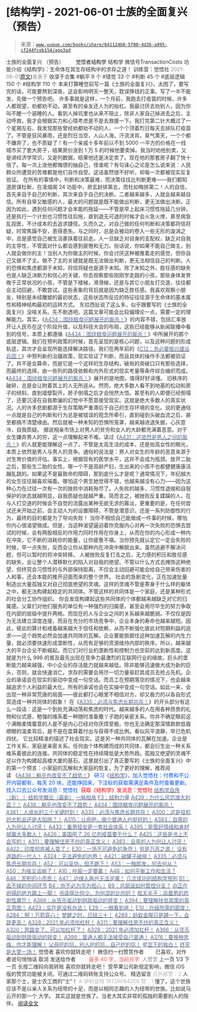 # [结构学] - 2021-06-01 士族的全面复兴 （预告）

> 来源：[`www.yuque.com/books/share/641124b8-5f80-4d26-a995-cf244fceb154/ago3ad`](https://www.yuque.com/books/share/641124b8-5f80-4d26-a995-cf244fceb154/ago3ad)

<ne-p id="520f42f3293818f927861ebbd5b15da4_p_0" data-lake-id="520f42f3293818f927861ebbd5b15da4_p_0"><ne-text id="u77672f2e" style="color: rgb(51, 51, 51);">士族的全面复兴 （预告）</ne-text></ne-p> <ne-p id="a06d8b30a796ed7936afd91e0846bd97" data-lake-id="a06d8b30a796ed7936afd91e0846bd97"><ne-text id="u7d6f32e0" ne-fontsize="12" style="color: rgb(255, 255, 255);">原创</ne-text><ne-text id="u3ef37ce0" ne-fontsize="14">觉悟者</ne-text><ne-text id="u4ce8fcfd" ne-fontsize="14">结构学</ne-text></ne-p> <ne-p id="fa137b4ee2e6cf2265da3f8f7e004a7b" data-lake-id="fa137b4ee2e6cf2265da3f8f7e004a7b"><ne-text id="udfe19529" ne-fontsize="14" ne-bold="true" style="color: rgb(51, 51, 51);">结构学</ne-text></ne-p> <ne-p id="1d609eaa25b3585cb6822b0bb2cad280" data-lake-id="1d609eaa25b3585cb6822b0bb2cad280"><ne-text id="ubaa509cd" ne-fontsize="14" style="color: rgb(51, 51, 51);">微信号</ne-text><ne-text id="ub655ddb7" ne-fontsize="14" style="color: rgb(51, 51, 51);">TransactionCosts</ne-text></ne-p> <ne-p id="5289123ae4720be112406cf9bf973433" data-lake-id="5289123ae4720be112406cf9bf973433"><ne-text id="u8e8ad120" ne-fontsize="14" style="color: rgb(51, 51, 51);">功能介绍</ne-text><ne-text id="ud0bbf762" ne-fontsize="14" style="color: rgb(51, 51, 51);">《结构学》：生命体在其生存结构中的求存之道！ 训练营：觉悟社</ne-text></ne-p> <ne-p id="f7d7e35fef3a10ff5c18efaf6c8636ef" data-lake-id="f7d7e35fef3a10ff5c18efaf6c8636ef"><ne-text id="u8dd953ac" style="color: rgb(140, 140, 140);">2021-06-01</ne-text>[<ne-text id="u3f84d8b7" ne-fontsize="14">原文</ne-text>](https://mp.weixin.qq.com/s?__biz=MzIzMDYwOTM0Mg==&mid=2247485753&idx=1&sn=045948da4db434e25eacdf6c684ffd39&chksm=e8b191e8dfc618fe1330b5cc58cf914d39d5ac90b4987ce02435dd1e07fc9d18935fd7e187d8#rd))<ne-text id="ufe0c3389" ne-fontsize="14" style="color: rgb(140, 140, 140);">发表于</ne-text></ne-p> <ne-p id="c4aa226dbf8376d1474aadac71454c22" data-lake-id="c4aa226dbf8376d1474aadac71454c22"><ne-text id="ub1664175" style="color: rgb(51, 51, 51);">收录于合集</ne-text></ne-p> <ne-p id="d416308dc4c26b7be41ffe51bd879dfa" data-lake-id="d416308dc4c26b7be41ffe51bd879dfa"><ne-text id="u7cbe3058" style="color: rgb(51, 51, 51);">#躺平 9 个</ne-text></ne-p> <ne-p id="d15f8dda933c47405105655675d0e190" data-lake-id="d15f8dda933c47405105655675d0e190"><ne-text id="u131ba9b2" style="color: rgb(51, 51, 51);">#错觉 33 个</ne-text></ne-p> <ne-p id="2ca5b7d73a67e717978de011d3b613cc" data-lake-id="2ca5b7d73a67e717978de011d3b613cc"><ne-text id="u5f36d7fa" style="color: rgb(51, 51, 51);">#判断 45 个</ne-text></ne-p> <ne-p id="56e898e88a4d541c30d6f1cf6e333cb1" data-lake-id="56e898e88a4d541c30d6f1cf6e333cb1"><ne-text id="uca98938a" style="color: rgb(51, 51, 51);">#底层逻辑 150 个</ne-text></ne-p> <ne-p id="99223d23af1172faba8003afcb839b2b" data-lake-id="99223d23af1172faba8003afcb839b2b"><ne-text id="u4abbca01" style="color: rgb(51, 51, 51);">#结构学 110 个</ne-text></ne-p> <ne-p id="2cb00c01632ca405c71236ba5f400b09" data-lake-id="2cb00c01632ca405c71236ba5f400b09"><ne-text id="u0815f258" style="color: rgb(51, 51, 51);">本来打算睡觉前写一篇《士族的全面复兴》，太困了，要写完的话，可能要熬到深夜，这会影响明天一整天，耽误挣钱的正事。写了一半不能发，先做一个预告吧。</ne-text></ne-p> <ne-p id="1df00de849004c4d0282198bd11d7636" data-lake-id="1df00de849004c4d0282198bd11d7636"><ne-text id="u382ed281" style="color: rgb(51, 51, 51);">许多事就是这样，一个月前，我跑去打疫苗的时候，许多人都观望，劝都劝不动，甚至有的亲友还人为的抬杠。我最讨厌去劝别人，因为你叫不醒一个装睡的人。看到人掉坑里也从来不阻止，除非人家自己掉进去之后，主动呼救，我才会根据实力和心情考虑是不是去救援一下。我打完第二针大概过了一个星期左右，我发现那些曾经劝都劝不动的人，一个个顶着烈日每天去排队打疫苗了。不管是狂风暴雨，还是烈日当空，人山人海，汗流浃背，臭气熏天，一个个都不嫌弃了，也不质疑了！有一个亲戚十多年前以不到 5000 一平方的价格在一线城市买了套大房子，结果房价涨到 1 万 5 的时候他要卖掉。我当时劝他别卖，又是讲经济学常识，又是列数据，结果他还是决定卖了。现在他的那套房子翻了快十倍了。每一次上涨他都悔恨的抽自己，怪谁呢？有句诛心之论是怎么说来说：人民群众所遭受的苦难都是他们自作自受。这话虽然很不好听，却每一次都被现实反复验证。</ne-text></ne-p> <ne-p id="015e9910ee0f36e85f12cf2f9127a64a" data-lake-id="015e9910ee0f36e85f12cf2f9127a64a"><ne-text id="u8dfaa853" style="color: rgb(51, 51, 51);">在所有的事情中，判断和决策最难，而决策往往比判断更难——我们都知道房谋杜断，在凌烟阁 24 功臣中，房玄龄排第五，而杜如晦排第二！人的自信，首先来自于自己的判断，其次来自于自己的决断。二者越来越多，人就会越来越自信。所有自卑又敏感的人，最大的问题就是既不能做出判断，更无法做出决断。正因为如此，遇到任何问题才会本能的拖延——不管是早上起床习惯性拖延几分钟，还是执行一个计划也习惯性往后拖，直到退无可退的时候才会火急火燎，甚至病急乱投医，不计成本的去追求捷径。久而久之，对自己做的任何判断和决策都将信将疑，时常焦躁不安，患得患失。与之同时，总是会被动的卷入一些无形的漩涡之中，总是感觉自己被生活裹挟着往前走。人一旦缺乏对自身的支配权，缺乏对自我的主导性，不管面对什么都会感到疲倦和无力。俗话说，你如果不能自己做主，别人就会做你的主！当别人为你做主的时候，你会讨厌这种被推着走的感觉，但你自己又做不了主。做不了主的关键就是既无法做出判断，更无法相信自己的判断。人的恐惧和焦虑都源于未知，将信将疑也是源于未知。除了未知之外，胜任感的缺失也是人缺乏决断力和信心的关键。你去观察那些刚刚学走路的小孩，那些身体发育晚于正常状况的小孩，不管是下楼梯，滑滑梯，还是与其它小朋友打交道，往往都会主动回避，不敢尝试。这些表象的背后就是因为缺乏胜任感。我喜欢观察小朋友，特别是未经雕塑的最初状态，这些状态所反应的特征往往源于生命体的基本属性和精神结构最初的运转方式。</ne-text></ne-p> <ne-p id="37c135c69c495a4051773e6549a16ac5" data-lake-id="37c135c69c495a4051773e6549a16ac5"><ne-text id="u4d5669b3" style="color: rgb(51, 51, 51);">东拉西扯说了这么多，似乎跟要写的《士族的全面复兴》没啥关系。先不剧透吧。这篇文章可能会比较偏理论一点，需要一定的理解能力。其实，《</ne-text>[<ne-text id="u7ac326ab" style="color: rgb(87, 107, 149);">A434：围绕粮食问题展开的厮杀！</ne-text>](http://mp.weixin.qq.com/s?__biz=MzIzMDYwOTM0Mg==&mid=2247485712&idx=1&sn=06a8ac8fb67aa21cfb543ef6eb52ceea&chksm=e8b191c1dfc618d70af6844f0bcf0210320f54551a2b7610312f0923c87276b246b6bde65be3&scene=21#wechat_redirect)<ne-text id="uc1768d06" style="color: rgb(51, 51, 51);">》的内容不错，包括汇率放开让人民币在这个阶段升值，以及科技大会的布局，这些已经能够从新闻联播中看到的信号，本质上都遵循《</ne-text>[<ne-text id="uaa1a7f38" style="color: rgb(87, 107, 149);">A434：围绕粮食问题展开的厮杀！</ne-text>](http://mp.weixin.qq.com/s?__biz=MzIzMDYwOTM0Mg==&mid=2247485712&idx=1&sn=06a8ac8fb67aa21cfb543ef6eb52ceea&chksm=e8b191c1dfc618d70af6844f0bcf0210320f54551a2b7610312f0923c87276b246b6bde65be3&scene=21#wechat_redirect)<ne-text id="u0833366f" style="color: rgb(51, 51, 51);">》中所展开的那个底层逻辑。我们在预判政策的时候，首先呈现的是核心问题，以及这种问题的形成轨迹，其次才会呈现所能选择解决路径。我们在两年前的《</ne-text>[<ne-text id="u08f51f65" style="color: rgb(87, 107, 149);">C12：务必要振兴建设兵团！</ne-text>](http://mp.weixin.qq.com/s?__biz=MzAxNDk1NjI2Mw==&mid=2247484193&idx=1&sn=88c86597191d0c97a411f9ea6f7b7c5d&chksm=9b8a20a9acfda9bfae819e8e42531fe6d523dd244ef0fc0c0787ab812540108c181f7ec2ffa9&scene=21#wechat_redirect)<ne-text id="ufe64124c" style="color: rgb(51, 51, 51);">》中预判新的治疆政策，现实验证了判断，而且具体的操作手法都被验证了。并不是会算命，而是它是一个这样的生存结构，破局的突破口只有那些选择，而最终的选择，由一些列的路径依赖和内外形式的现实考量等条件综合编织而成。《</ne-text>[<ne-text id="ube227b47" style="color: rgb(87, 107, 149);">A434：围绕粮食问题展开的厮杀！</ne-text>](http://mp.weixin.qq.com/s?__biz=MzIzMDYwOTM0Mg==&mid=2247485712&idx=1&sn=06a8ac8fb67aa21cfb543ef6eb52ceea&chksm=e8b191c1dfc618d70af6844f0bcf0210320f54551a2b7610312f0923c87276b246b6bde65be3&scene=21#wechat_redirect)<ne-text id="uae9edccb" style="color: rgb(51, 51, 51);">》展开的是地图，值得好好读懂。</ne-text></ne-p> <ne-p id="2aa5b9758c6fa86ff1334ba5ac74b362" data-lake-id="2aa5b9758c6fa86ff1334ba5ac74b362"><ne-text id="u3a4d15c2" style="color: rgb(51, 51, 51);">旧秩序的破碎，总是会让附着其上的人无所适从。然而，绝大多数人看不到地基的松动和房子的倾斜，直到墙壁裂开，房子倒塌之后才会恍然大悟。甚至有的人即便已经倒塌了，还要沉浸在自我欺骗的幻觉中不愿意接受现实。这就是绝大多数人的真实状况。人的许多悲剧都源于生存策略严重滞后于自己的生存环境的变化。说的更通俗一点就是自己的判断和行为总是被错误的观念所牵引，直到碰到头破血流之后，甚至都搞不清楚缘由。然后就被一种未知的恐惧所笼罩，越来越进退失据，心灰意冷，自我质疑。</ne-text></ne-p> <ne-p id="1be1e32a5f79191afba7668d4156860e" data-lake-id="1be1e32a5f79191afba7668d4156860e"><ne-text id="uf7bf2036" style="color: rgb(51, 51, 51);">据说相亲市场上对男人的贫穷和女人的大龄都充满着恶意。对于女生嫌弃男人的穷，这一点理解起来不难。读过《</ne-text>[<ne-text id="ub4afb559" style="color: rgb(87, 107, 149);">A431：这依然是男人之间的厮杀！</ne-text>](http://mp.weixin.qq.com/s?__biz=MzIzMDYwOTM0Mg==&mid=2247485701&idx=1&sn=571c99a3870dffc7743e8eef31f21412&chksm=e8b191d4dfc618c29429d8a6ed6d0b9e7a8f0b9224aa332f9c996f4869c95ef44aabf3896670&scene=21#wechat_redirect)<ne-text id="ub7c59d21" style="color: rgb(51, 51, 51);">》的人就更能理解这一点了。不管是太高生活的成本，还是抬高女性的眼光，本质上依然是男人与男人的竞争。通俗的说法是：男人对女生的年龄的恶意来源于对生育价值的评估。事实上，根据现有的医学水平，这并不会成为瓶颈。放开二胎之后，那些生二胎的女性，哪一个不是高龄产妇，生出来的小孩不也都健健康康活蹦乱跳的。如果这不是最致命的障碍，那到底什么才是呢？通常情况下，年纪越大的女生往往越喜欢端着。哪怕这个男生她觉得不错，也越来越没有心力——因为这种心力在过往一次有一次的挫败中消耗殆尽了。人失败的越多，习惯性退缩和自我保护的状态就越明显，自我质疑也就越严重。简而言之，被挫败反复蹂躏的人，在与人打交道的时候会不自觉的流露出某种无欲无求的寡淡，更重要的是，在任何尝试还未开始之前，会主动人为的设置障碍，不管是潜意识，还是一系列防御性的行为，最终的目的都是为了导向失败！</ne-text></ne-p> <ne-p id="d749911d250672cf0f73b3873335da19" data-lake-id="d749911d250672cf0f73b3873335da19"><ne-text id="u22e0c6d4" style="color: rgb(51, 51, 51);">当你不相信自己能做成一件事的时候，哪怕你内心很渴望做成。但是，当这种渴望逼迫着你克服内心对再一次失败的恐惧去尝试的时候，会有两股相反的作用力同时作用在你身上，从而在你的内心形成一种内在冲突，它不断的消耗你的能量，让你疲惫不堪。当你预先就认定它一定会失败的时候，早一点失败，反而会让你从那种内在冲突中解脱出来。虽然逃避不解决问题，但可以暂时的将冲突转移。</ne-text></ne-p> <ne-p id="316629ee90bbe06c188806af66941595" data-lake-id="316629ee90bbe06c188806af66941595"><ne-text id="u3660ecda" style="color: rgb(51, 51, 51);">人被挫败反复打击之后，无力感的积压和胜任感的缺失，会让整个人潜移默化的陷入对自我的绝望。不管以什么方式去掩饰这种绝望，但终究会习惯性的与外部保持距离，不仅会主动回避可能会给自己带来伤害的人和事，还会本能的推开迎面而来的整个世界。</ne-text></ne-p> <ne-p id="a3f6dfbe13817ab415d49105d49ca99f" data-lake-id="a3f6dfbe13817ab415d49105d49ca99f"><ne-text id="uc1e3a719" style="color: rgb(51, 51, 51);">社会的急剧变化，正在加速批量制造出大量孤独又对自己彻底绝望的灵魂。这样的灵魂不管是寄身于什么样的躯体之中，都无法构建起稳定的共同体。不管这样的共同体是一个家庭，还是某种形式的社会分工协作组织。</ne-text></ne-p> <ne-p id="7e7da3bb81aada316d80e57214435db5" data-lake-id="7e7da3bb81aada316d80e57214435db5"><ne-text id="u91327000" style="color: rgb(51, 51, 51);">你会发现构建起这些共同体的个体都越来越缺乏对它的归属感。父辈们对他们服务的单位有一种强烈的归属感，甚至会用尽毕生的努力争取在内部的层级中提升两格。而现在的人与企业之间的关系越来越脆弱。不仅仅是因为无法建立深度连接，而且在充分的市场竞争中，企业本身的寿命也越来越短。因此，彼此的算计和戒备越来越大于信任和依赖，从而不断强化彼此对短期利益的追求——这个趋势必然会加速共同体的瓦解。企业要能抵御住这种加速瓦解的内生力量，就必须要快速形成垄断性，从而有足够的资源维持内部的秩序。所以，越来越大的平台企业不断崛起。而它们对行业的垄断性和控制力也空前的达到新高度。这就是为什么 996 的普及最先出现在竞争力最激烈的互联网行业的缘故。巨头的垄断能力越来越强，中小企业的存活能力就越来越低。除非能够迅速做大成为新的巨头，否则，就会快速消亡。求存的需要会用尽一切力量驱赶其成员去抢占先机。企业的承诺会在现实的驱动中变成一句空话。而员工在预期落空的情况下，也会越来越追求个人利益的最大化，所有的承诺也会在实操中变成一句空话。如此一来，会出现一种非常荒唐的局面——彼此都打心眼里不相信对方，却又极力的以各自形式营造成一种共同体的假象！</ne-text></ne-p> <ne-p id="099293f193c99e11981fdf84ed9d7376" data-lake-id="099293f193c99e11981fdf84ed9d7376"><ne-text id="u57e20378" style="color: rgb(51, 51, 51);">在《</ne-text>[<ne-text id="ude375085" style="color: rgb(87, 107, 149);">A335：必须与焦虑长期共存！</ne-text>](http://mp.weixin.qq.com/s?__biz=MzIzMDYwOTM0Mg==&mid=2247485165&idx=1&sn=f3f0957c63fa549b288f00c8b117162e&chksm=e8b19e3cdfc6172a188000afd2b522144a04ba774169824cad2067d93b5365537ff0644f6b9f&scene=21#wechat_redirect)<ne-text id="u1d0381d1" style="color: rgb(51, 51, 51);">》的开头部分有这么一段话：</ne-text><ne-text id="u3d81818e" style="color: rgb(47, 48, 52);">这是一个到处充满动荡和焦虑的时代。越来越多的人在用各种昂贵的礼物和仪式感，勉强的维系着一种随时准备撒丫子跑的亲密关系。你并不确定眼前这个满眼柔情蜜意的人是不是内心已经对你厌烦至极。你也无法确定那深情款款低眉顺眼的温柔背后，是不是在盘算着付出与获得不成比例。看似风平浪静，早已危机四伏。</ne-text></ne-p> <ne-p id="205d0e38b8f3165ea493513c437145c3" data-lake-id="205d0e38b8f3165ea493513c437145c3"><ne-text id="ub0c694b9" style="color: rgb(51, 51, 51);">它比较精准的描述了社会现实。这是另一种共同体的瓦解在加速。企业是工作关系，家庭是亲密关系。任何由个体构建而成的共同体，都会衍生出一种关系维系着彼此的连接。共同体的稳定性在持续降低是大势所趋。孤独又绝望的灵魂不足以作为构建起高楼大厦的基石。这里就引出了真正要写的《士族的全面复兴》中的第一个预言：小家庭的瓦解和大家庭的恢复。为了更好的理解，推荐阅读 《</ne-text>[<ne-text id="u6ca605b8" style="color: rgb(87, 107, 149);">A438：躺平也改变不了趋势！</ne-text>](http://mp.weixin.qq.com/s?__biz=MzIzMDYwOTM0Mg==&mid=2247485741&idx=1&sn=4bf64e053a2548715f7fb81cf973ee72&chksm=e8b191fcdfc618ea8427f2c46f7ec4bf26efa65780bcdee6666dc8ed6125843d4c3c0b8d2bf1&scene=21#wechat_redirect)<ne-text id="u6a3af44b" style="color: rgb(51, 51, 51);">》</ne-text></ne-p> <ne-p id="d8498f515eade6c8c5613fbf89cf645a" data-lake-id="d8498f515eade6c8c5613fbf89cf645a"><ne-text id="uef2f8f11" ne-bold="true" style="color: rgb(0, 82, 255);">研习《</ne-text>[<ne-text id="uf49872c2" ne-bold="true" style="color: rgb(87, 107, 149);">结构学</ne-text>](https://mp.weixin.qq.com/mp/appmsgalbum?action=getalbum&album_id=1318317199878225920&__biz=MzAxNDk1NjI2Mw==#wechat_redirect)<ne-text id="uc798cade" ne-bold="true" style="color: rgb(0, 82, 255);">》，加入觉悟社：付费和不公开内容都有，每天 20 块，还能挣回来，下注标的获取需满足条件及时查看更新。</ne-text><ne-text id="u84e26242" style="color: rgb(0, 82, 255);">找入口去公众号发消息：觉悟社 </ne-text></ne-p> <ne-p id="46286356c6ba1c4e683d67310b10ed81" data-lake-id="46286356c6ba1c4e683d67310b10ed81"><ne-text id="udb82d776" style="color: rgb(255, 0, 0);">获取《结构学》发消息</ne-text><ne-text id="ucfdea5e7" ne-bold="true" style="color: rgb(255, 0, 0);">：觉悟社</ne-text></ne-p>  <ne-p id="7f5c58b8ed0adf68f7bb2c38a80ee2d1" data-lake-id="7f5c58b8ed0adf68f7bb2c38a80ee2d1"><ne-card data-card-name="image" data-card-type="inline" id="lUaRt" data-event-boundary="card" style="color: rgb(51, 51, 51);"><ne-p id="ff8f750a4b66cc5b3645614298132f16" data-lake-id="ff8f750a4b66cc5b3645614298132f16">[<ne-text id="u028f2baa" ne-bold="true" style="color: rgb(87, 107, 149);">结构学自序（新）！</ne-text>](http://mp.weixin.qq.com/s?__biz=MzIzMDYwOTM0Mg==&mid=2247485283&idx=1&sn=aa2b8554b8e5040f8f959636feaa06a3&chksm=e8b19fb2dfc616a430aa381b8da0815311244e694a69809cd92d0602ac34cfe5f1f419b3745e&scene=21#wechat_redirect)</ne-p> <ne-p id="ae81259060dc1f8dfa625cbe350f2f70" data-lake-id="ae81259060dc1f8dfa625cbe350f2f70">[<ne-text id="u8f47f687" ne-bold="true" style="color: rgb(87, 107, 149);">结构学概论（最新）</ne-text>](http://mp.weixin.qq.com/s?__biz=MzAxNDk1NjI2Mw==&mid=2247485167&idx=1&sn=d5e962eff4a8e9770c83bc87d19d07f3&chksm=9b8a2567acfdac7154f7a62996dca874e5d186b44f3d120dcb633760318788c42d304e325313&scene=21#wechat_redirect)</ne-p> <ne-p id="c7192061e00fa46ed8f2ec112c5e94c6" data-lake-id="c7192061e00fa46ed8f2ec112c5e94c6">[<ne-text id="uaf9c3a5d" ne-bold="true" style="color: rgb(87, 107, 149);">一脉相承</ne-text>](http://mp.weixin.qq.com/s?__biz=MzAxNDk1NjI2Mw==&mid=2247483806&idx=1&sn=bf330eb30a53b4e2f666e84b953a1fa5&chksm=9b8a2216acfdab00985fb0708f3c360bc9793e594b6636734e5f1838462d06b8b1ff494f126f&scene=21#wechat_redirect)</ne-p> <ne-p id="58820d1f297766c8a3d2948e70e8a1f8" data-lake-id="58820d1f297766c8a3d2948e70e8a1f8">[<ne-text id="uf2b1b109" ne-bold="true" style="color: rgb(87, 107, 149);">F3：结构力量</ne-text>](http://mp.weixin.qq.com/s?__biz=MzAxNDk1NjI2Mw==&mid=2247484256&idx=1&sn=f10d9c530bfd6ea08b25d4bec657c13a&chksm=9b8a20e8acfda9fee057f2df26790f905c898132cac91d833d14e636edb00c20514d63189a88&scene=21#wechat_redirect)</ne-p> <ne-p id="f84c632fe9f7bb32566b36d3b576943e" data-lake-id="f84c632fe9f7bb32566b36d3b576943e">[<ne-text id="u6f4ef1b6" ne-bold="true" style="color: rgb(87, 107, 149);">A439：为什么惩罚澳大利亚？！</ne-text>](http://mp.weixin.qq.com/s?__biz=MzIzMDYwOTM0Mg==&mid=2247485747&idx=1&sn=e1cc2dae79513861fbe1492a6a3b68df&chksm=e8b191e2dfc618f49cf3875cb68c2e2dc6df67910f751b24d69fe36a650aa541355ad42c1fe7&scene=21#wechat_redirect)</ne-p> <ne-p id="f053c858b302354d00e5cd6537014a6e" data-lake-id="f053c858b302354d00e5cd6537014a6e">[<ne-text id="ua54ef26f" ne-bold="true" style="color: rgb(87, 107, 149);">A438：躺平也改变不了趋势！</ne-text>](http://mp.weixin.qq.com/s?__biz=MzIzMDYwOTM0Mg==&mid=2247485741&idx=1&sn=4bf64e053a2548715f7fb81cf973ee72&chksm=e8b191fcdfc618ea8427f2c46f7ec4bf26efa65780bcdee6666dc8ed6125843d4c3c0b8d2bf1&scene=21#wechat_redirect)</ne-p> <ne-p id="dc6d02438fbdcd7d2dfd57e44847576c" data-lake-id="dc6d02438fbdcd7d2dfd57e44847576c">[<ne-text id="u67427707" ne-bold="true" style="color: rgb(87, 107, 149);">A434：围绕粮食问题展开的厮杀！</ne-text>](http://mp.weixin.qq.com/s?__biz=MzIzMDYwOTM0Mg==&mid=2247485712&idx=1&sn=06a8ac8fb67aa21cfb543ef6eb52ceea&chksm=e8b191c1dfc618d70af6844f0bcf0210320f54551a2b7610312f0923c87276b246b6bde65be3&scene=21#wechat_redirect)</ne-p> <ne-p id="f07705d6390dfaf0adf22ffd19d3ccc0" data-lake-id="f07705d6390dfaf0adf22ffd19d3ccc0">[<ne-text id="ua2f19e98" ne-bold="true" style="color: rgb(87, 107, 149);">A361：人成长的三个关键时刻！</ne-text>](http://mp.weixin.qq.com/s?__biz=MzAxNDk1NjI2Mw==&mid=2247486472&idx=1&sn=8b46d73659ff81e3d7bd544e1718a94f&chksm=9b8a2f80acfda69601b059cb0180f8841eda098200c32c84ad6430bb8fbe33a9021fa7890344&scene=21#wechat_redirect)</ne-p> <ne-p id="0a181eb740f5149803d850ae81cebdbd" data-lake-id="0a181eb740f5149803d850ae81cebdbd">[<ne-text id="u18f6f46a" ne-bold="true" style="color: rgb(87, 107, 149);">A335：必须与焦虑长期共存！</ne-text>](http://mp.weixin.qq.com/s?__biz=MzIzMDYwOTM0Mg==&mid=2247485165&idx=1&sn=f3f0957c63fa549b288f00c8b117162e&chksm=e8b19e3cdfc6172a188000afd2b522144a04ba774169824cad2067d93b5365537ff0644f6b9f&scene=21#wechat_redirect)</ne-p> <ne-p id="f22f8d6f070af60a987f83c03bf3055f" data-lake-id="f22f8d6f070af60a987f83c03bf3055f">[<ne-text id="uc3201ce8" ne-bold="true" style="color: rgb(87, 107, 149);">A300：这是投机的大机会还是大陷阱？！</ne-text>](http://mp.weixin.qq.com/s?__biz=MzIzMDYwOTM0Mg==&mid=2247484882&idx=1&sn=b103029f41e3aede94e1a45d035cd9ac&chksm=e8b19d03dfc614153863f37ca3f9204b451e2c02ad5ca8680c120e2458e628e5329c76b2d42c&scene=21#wechat_redirect)</ne-p> <ne-p id="b32cb802047dd8ff90c790a0c6f25400" data-lake-id="b32cb802047dd8ff90c790a0c6f25400">[<ne-text id="u3ca47e51" style="color: rgb(87, 107, 149);">A315：认命吧，做个普通人也挺好的！</ne-text>](http://mp.weixin.qq.com/s?__biz=MzIzMDYwOTM0Mg==&mid=2247485008&idx=1&sn=bcaf70c42d4676c8f69de9f9ead1e495&chksm=e8b19e81dfc617973ba40200519407186760e32843fc6f379020da6160b0ba89870dadcae5fa&scene=21#wechat_redirect)</ne-p> <ne-p id="7191e3cc41fc964a704ed22994a7840b" data-lake-id="7191e3cc41fc964a704ed22994a7840b">[<ne-text id="u5cda8402" ne-bold="true" style="color: rgb(87, 107, 149);">A383：自卑的人为何让人讨厌！</ne-text>](http://mp.weixin.qq.com/s?__biz=MzIzMDYwOTM0Mg==&mid=2247485464&idx=1&sn=3ebe8a620ca2e53b61b160cda3214735&chksm=e8b190c9dfc619dfcbc895f13edc437575da2071b570e6be8e772b548167103ec5885375d812&scene=21#wechat_redirect)</ne-p> <ne-p id="28033d2fb639042d47e17af87186831a" data-lake-id="28033d2fb639042d47e17af87186831a">[<ne-text id="u659c967a" ne-bold="true" style="color: rgb(87, 107, 149);">A433：重男轻女是一套社会体系！</ne-text>](http://mp.weixin.qq.com/s?__biz=MzIzMDYwOTM0Mg==&mid=2247485706&idx=1&sn=c9d825a947ec93698b4857b27ce9c56a&chksm=e8b191dbdfc618cd8606dd7c7508ff19fa38a07b64e1a22b718ef192da8454e041494f851fc8&scene=21#wechat_redirect)</ne-p> <ne-p id="69ad70fdc99c9a8ff53cdbc8d38e422d" data-lake-id="69ad70fdc99c9a8ff53cdbc8d38e422d">[<ne-text id="ua0575d36" ne-bold="true" style="color: rgb(87, 107, 149);">A395：能管好情绪和身材就赢大多数人！</ne-text>](http://mp.weixin.qq.com/s?__biz=MzIzMDYwOTM0Mg==&mid=2247485513&idx=1&sn=1d5d250c1e4db7d1b6d3072e559b4426&chksm=e8b19098dfc6198e415af60c0ba7dfa61e698a502a658c26205b2289bbd2e33502a77154c9a8&scene=21#wechat_redirect)</ne-p> <ne-p id="3b5a93b29bc23c59dd93d0a9859d069e" data-lake-id="3b5a93b29bc23c59dd93d0a9859d069e">[<ne-text id="u47519f94" ne-bold="true" style="color: rgb(87, 107, 149);">A426：美国囤了 26 亿剂疫苗要干什么？</ne-text>](http://mp.weixin.qq.com/s?__biz=MzIzMDYwOTM0Mg==&mid=2247485684&idx=1&sn=f7a41b063f0d74b99a07b1de11d44d7f&chksm=e8b19025dfc61933743640aecc59d5d8d3fc13a9be8661b521f17257c7da5744df615db58c4d&scene=21#wechat_redirect)</ne-p> <ne-p id="1589b36e955fb58fb1c22801bcd2b892" data-lake-id="1589b36e955fb58fb1c22801bcd2b892">[<ne-text id="uf2a96d3d" ne-bold="true" style="color: rgb(87, 107, 149);">A425：这些是书上不会写的！</ne-text>](http://mp.weixin.qq.com/s?__biz=MzIzMDYwOTM0Mg==&mid=2247485662&idx=1&sn=1a8617a9ebd44891c112f3b3f6762f8a&chksm=e8b1900fdfc6191942a3ec1399a47af7cd44582c369a4e6211b0bd114d934785bf0c20fc09ab&scene=21#wechat_redirect)</ne-p> <ne-p id="3c6ab98459d6801c113a04e43e2efef9" data-lake-id="3c6ab98459d6801c113a04e43e2efef9">[<ne-text id="ua8968442" ne-bold="true" style="color: rgb(87, 107, 149);">A311：要理解住房不炒的真正含义！</ne-text>](http://mp.weixin.qq.com/s?__biz=MzIzMDYwOTM0Mg==&mid=2247484959&idx=1&sn=090583ec50bfd9febec1de463c2672f6&chksm=e8b19ecedfc617d8629080f6745c8de013cfe875de26eef6767b2d5c10782650223ed15f807b&scene=21#wechat_redirect)</ne-p> <ne-p id="148800487aa10b6616e5154cf8548c2d" data-lake-id="148800487aa10b6616e5154cf8548c2d">[<ne-text id="ufe024065" ne-bold="true" style="color: rgb(87, 107, 149);">A383：自卑的人为何让人讨厌！</ne-text>](http://mp.weixin.qq.com/s?__biz=MzIzMDYwOTM0Mg==&mid=2247485464&idx=1&sn=3ebe8a620ca2e53b61b160cda3214735&chksm=e8b190c9dfc619dfcbc895f13edc437575da2071b570e6be8e772b548167103ec5885375d812&scene=21#wechat_redirect)</ne-p> <ne-p id="3cbe68688873bbf10b7c386ee59b5288" data-lake-id="3cbe68688873bbf10b7c386ee59b5288">[<ne-text id="u4e8218a3" ne-bold="true" style="color: rgb(87, 107, 149);">A422：印度彻底被人耍了！</ne-text>](http://mp.weixin.qq.com/s?__biz=MzIzMDYwOTM0Mg==&mid=2247485648&idx=1&sn=d81338738705a1a6477a15957d3afc27&chksm=e8b19001dfc61917b7945ec5e15bc6f5177ff942d5a65f8fc8504b26d5e5068af438af4dfc1f&scene=21#wechat_redirect)</ne-p> <ne-p id="0810baf385f522cc3b9b8201826d45c5" data-lake-id="0810baf385f522cc3b9b8201826d45c5">[<ne-text id="u62c59d5c" ne-bold="true" style="color: rgb(87, 107, 149);">E30：一场不可避免的争夺！</ne-text>](http://mp.weixin.qq.com/s?__biz=MzIzMDYwOTM0Mg==&mid=2247485082&idx=1&sn=c8b4d505292d900ca750fa2a4541cc88&chksm=e8b19e4bdfc6175d3ce68f21fb0530372d2723fa81da0a447f3b7e60c39e37804456fa006cab&scene=21#wechat_redirect)</ne-p> <ne-p id="b97478396e35a14b764f61e3a22450de" data-lake-id="b97478396e35a14b764f61e3a22450de">[<ne-text id="u615fa7c2" style="color: rgb(87, 107, 149);">穷是万恶之源！</ne-text>](http://mp.weixin.qq.com/s?__biz=MzAxNDk1NjI2Mw==&mid=2247483823&idx=1&sn=e54ebe9891b302dc0bf1815c76ccf8b7&chksm=9b8a2227acfdab31a05e273addd9159d4b8263d58d3c58bf214841c8189157519719c3427306&scene=21#wechat_redirect)</ne-p> <ne-p id="4d45c828cbb83c969a7389cba02211c5" data-lake-id="4d45c828cbb83c969a7389cba02211c5">[<ne-text id="u80112a12" style="color: rgb(87, 107, 149);">没有退路的一代人！</ne-text>](http://mp.weixin.qq.com/s?__biz=MzAxNDk1NjI2Mw==&mid=2247486533&idx=1&sn=a0d5cce0656aad467148e0642eb85a00&chksm=9b8a2fcdacfda6db79857186e953a089baf1fb678b2b071cf101c5a26e7fb9768474c94243ca&scene=21#wechat_redirect)</ne-p> <ne-p id="caaec676c45cc6e3461c27db58f2b3e7" data-lake-id="caaec676c45cc6e3461c27db58f2b3e7">[<ne-text id="u0892f942" style="color: rgb(87, 107, 149);">A324：无法避免的内卷！</ne-text>](http://mp.weixin.qq.com/s?__biz=MzAxNDk1NjI2Mw==&mid=2247486351&idx=1&sn=416223e7bbe181ac9d64767f073152d1&chksm=9b8a2807acfda11139d7bb034b96551e34563b5f21310b05ac2aa8808c12fb592aedd4ee3bf5&scene=21#wechat_redirect)</ne-p> <ne-p id="9db0e60ef05593ff7b06638cd3eb8010" data-lake-id="9db0e60ef05593ff7b06638cd3eb8010">[<ne-text id="u0c17cf8d" style="color: rgb(87, 107, 149);">A421：破罐子破摔！</ne-text>](http://mp.weixin.qq.com/s?__biz=MzAxNDk1NjI2Mw==&mid=2247486692&idx=1&sn=7a5583694f6076b2da57450d93c47456&chksm=9b8a2f6cacfda67a9cc1cee0cc003beaf5a39db506e3c5e46a37a8055efb4df1b886a0f7f9f2&scene=21#wechat_redirect)</ne-p> <ne-p id="b53dad55e00bcb04c50f1ef34d8c8dbc" data-lake-id="b53dad55e00bcb04c50f1ef34d8c8dbc">[<ne-text id="u4044d27b" ne-bold="true" style="color: rgb(87, 107, 149);">A335：必须与焦虑长期共存！</ne-text>](http://mp.weixin.qq.com/s?__biz=MzIzMDYwOTM0Mg==&mid=2247485165&idx=1&sn=f3f0957c63fa549b288f00c8b117162e&chksm=e8b19e3cdfc6172a188000afd2b522144a04ba774169824cad2067d93b5365537ff0644f6b9f&scene=21#wechat_redirect)</ne-p> <ne-p id="d134d6aa01bf6373a734844ecbf757d1" data-lake-id="d134d6aa01bf6373a734844ecbf757d1">[<ne-text id="u7e4f3e9c" ne-bold="true" style="color: rgb(87, 107, 149);">A52：可以妥协，但不跪下！</ne-text>](http://mp.weixin.qq.com/s?__biz=MzAxNDk1NjI2Mw==&mid=2247484538&idx=1&sn=e29eeb5f458c61a722b4c1454281ae98&chksm=9b8a27f2acfdaee4d42787a5b42ffbd4bc4766bddf4efa0b0c1c115579ca84d9269a35514597&scene=21#wechat_redirect)</ne-p> <ne-p id="7cee7561ce1167b95d2f037403aac27c" data-lake-id="7cee7561ce1167b95d2f037403aac27c">[<ne-text id="u808b6256" ne-bold="true" style="color: rgb(87, 107, 149);">A53：一触即发，何去何从？</ne-text>](http://mp.weixin.qq.com/s?__biz=MzAxNDk1NjI2Mw==&mid=2247484535&idx=1&sn=730dd962738c90e2a5de9558e0b6471a&chksm=9b8a27ffacfdaee9fcaf3cb350e1589a70eae4bde6172b6bd3a08b7f61fbd7645890b76b88c7&scene=21#wechat_redirect)</ne-p> <ne-p id="0ed372151558706e163dd40c404df4c1" data-lake-id="0ed372151558706e163dd40c404df4c1">[<ne-text id="uc8aaa6ea" ne-bold="true" style="color: rgb(87, 107, 149);">A50：为啥又谈崩了！</ne-text>](http://mp.weixin.qq.com/s?__biz=MzAxNDk1NjI2Mw==&mid=2247484515&idx=1&sn=d5912e7e1901f7fae49d39a99d8e3b6a&chksm=9b8a27ebacfdaefde82ea607527b72552b9bca352e99f6f0875ba5b7beeddd16879b85802bde&scene=21#wechat_redirect)</ne-p> <ne-p id="459b8b82a7949b9c69591994f6083239" data-lake-id="459b8b82a7949b9c69591994f6083239">[<ne-text id="u17dbf537" ne-bold="true" style="color: rgb(87, 107, 149);">A10：吵架一定要赢！</ne-text>](http://mp.weixin.qq.com/s?__biz=MzAxNDk1NjI2Mw==&mid=2247484003&idx=1&sn=22ae8f8ff6c46632e7aca5291053d7fc&chksm=9b8a21ebacfda8fd92f8c5175bc8f2d4a47c338b6a09b1e42cae7660e9c0306c8fc72229761f&scene=21#wechat_redirect)</ne-p> <ne-p id="0d67659a996499ffecc7cd8e507c660b" data-lake-id="0d67659a996499ffecc7cd8e507c660b">[<ne-text id="ucee14bcb" ne-bold="true" style="color: rgb(87, 107, 149);">A48：如何平衡工作和生活？</ne-text>](http://mp.weixin.qq.com/s?__biz=MzAxNDk1NjI2Mw==&mid=2247484481&idx=1&sn=ad43fc5feea038e47fa50dae514a9390&chksm=9b8a27c9acfdaedf3b7751343bd2b16a86fbeddb1896e4a24bfcbe589f4bfe8454ea656fa390&scene=21#wechat_redirect)</ne-p> <ne-p id="2d7d596beb94c38856451d55521a6315" data-lake-id="2d7d596beb94c38856451d55521a6315">[<ne-text id="u5abe0562" ne-bold="true" style="color: rgb(87, 107, 149);">A46：淤积的小市民！</ne-text>](http://mp.weixin.qq.com/s?__biz=MzAxNDk1NjI2Mw==&mid=2247484472&idx=1&sn=f5df702c026dbb04688151086cdf7493&chksm=9b8a27b0acfdaea6ed5b712d94b3725bf8e322b39101916f48f935c102c433e9c7239b596c9f&scene=21#wechat_redirect)</ne-p> <ne-p id="8bdf7666ba9b9b288f5f103281b9573b" data-lake-id="8bdf7666ba9b9b288f5f103281b9573b">[<ne-text id="u90290107" ne-bold="true" style="color: rgb(87, 107, 149);">A47：边缘人再也无法逆袭！</ne-text>](http://mp.weixin.qq.com/s?__biz=MzAxNDk1NjI2Mw==&mid=2247484476&idx=1&sn=42cd8e7b62b1c430768fe9583a9715b4&chksm=9b8a27b4acfdaea2f7ac778f91e72c9b69a725224a18c6d576f3de7caf0ff91a040bf5622645&scene=21#wechat_redirect)</ne-p> <ne-p id="1ccd73771fd3581b0791452cac35fd5a" data-lake-id="1ccd73771fd3581b0791452cac35fd5a">[<ne-text id="udcfc4fa2" ne-bold="true" style="color: rgb(87, 107, 149);">几次成功的结构学预判</ne-text>](http://mp.weixin.qq.com/s?__biz=MzAxNDk1NjI2Mw==&mid=2247484266&idx=1&sn=02ab915e029cbe24d91712f741b3f37c&chksm=9b8a20e2acfda9f4498a5c76204c101ab26e7311f2fb7d3043de108d4ff6e18d72a1c889a569&scene=21#wechat_redirect)</ne-p> <ne-p id="08ddebd9ee7a906812e13678e388a853" data-lake-id="08ddebd9ee7a906812e13678e388a853">[<ne-text id="u5d07106e" ne-bold="true" style="color: rgb(87, 107, 149);">B1：去不掉的中间环节</ne-text>](http://mp.weixin.qq.com/s?__biz=MzAxNDk1NjI2Mw==&mid=2247484061&idx=1&sn=1209c5618c7a801825c4d601715c442d&chksm=9b8a2115acfda803a021253d6a306e6c95fffb1fdfae4daedf94c8f602c7d2c9e52452759093&scene=21#wechat_redirect)</ne-p> <ne-p id="e72ce7c26a48c1e8eabbcd46db44d364" data-lake-id="e72ce7c26a48c1e8eabbcd46db44d364">[<ne-text id="u0ba81621" ne-bold="true" style="color: rgb(87, 107, 149);">B4：你不必为华为担心！</ne-text>](http://mp.weixin.qq.com/s?__biz=MzIzMDYwOTM0Mg==&mid=2247483951&idx=1&sn=7850925e07db502ec2116efe0211318f&chksm=e8b19afedfc613e816bdef573343dbe2127c92d828c071510a8a8b9cb98384cdc7a6dbf8fbdd&scene=21#wechat_redirect)</ne-p> <ne-p id="4733ac9293339ba153e45bdccd539cf8" data-lake-id="4733ac9293339ba153e45bdccd539cf8">[<ne-text id="uce54bb6a" ne-bold="true" style="color: rgb(87, 107, 149);">B9：总部该如何管控分支？</ne-text>](http://mp.weixin.qq.com/s?__biz=MzAxNDk1NjI2Mw==&mid=2247484145&idx=1&sn=41c6886b25339836dfde91b10a40fc77&chksm=9b8a2179acfda86f79a66c7e938f8422d5d3d2de33d3ba41431663493fc11020da7e7d964ff7&scene=21#wechat_redirect)</ne-p> <ne-p id="b222024933cd1d641ac20f224e155c06" data-lake-id="b222024933cd1d641ac20f224e155c06">[<ne-text id="u645d0ae6" ne-bold="true" style="color: rgb(87, 107, 149);">向正在坍塌的地方踹上一脚！</ne-text>](http://mp.weixin.qq.com/s?__biz=MzAxNDk1NjI2Mw==&mid=2247483789&idx=1&sn=5e44b7b524c3dc4bb7705f49ed0a44a3&chksm=9b8a2205acfdab139e4b1d44ef6702b09c9fbf79505340205d13fbdaa33207a997f54bee0e97&scene=21#wechat_redirect)</ne-p> <ne-p id="791da946069d46cba9456330f3d1507a" data-lake-id="791da946069d46cba9456330f3d1507a">[<ne-text id="u28ae34f1" ne-bold="true" style="color: rgb(87, 107, 149);">书读得比你少，为何混的比你好？</ne-text>](http://mp.weixin.qq.com/s?__biz=MzAxNDk1NjI2Mw==&mid=2247484296&idx=1&sn=b0e0f11f50023aa8a20e8eeb51d39e10&chksm=9b8a2000acfda916885455b30687e2f18099abba31c78b2fabb95ca1b89ddc40f2415317d368&scene=21#wechat_redirect)</ne-p> <ne-p id="f5838b40f40b57a3af9f2316e6a0f401" data-lake-id="f5838b40f40b57a3af9f2316e6a0f401">[<ne-text id="ue1d24ea1" ne-bold="true" style="color: rgb(87, 107, 149);">胜天半子：凤凰男的悲剧性魔咒！</ne-text>](http://mp.weixin.qq.com/s?__biz=MzAxNDk1NjI2Mw==&mid=2247484459&idx=1&sn=3af333a7d8f81253f730e57ba86f6f11&chksm=9b8a27a3acfdaeb524c155bcc629f472e273558add2d9c91ca3295d08144bd6d7d26ed757e6c&scene=21#wechat_redirect)</ne-p> <ne-p id="fd887849c8cfe850a8f1df9c51da123c" data-lake-id="fd887849c8cfe850a8f1df9c51da123c">[<ne-text id="u94c789a2" ne-bold="true" style="color: rgb(87, 107, 149);">A366：从货币驱动到财政驱动的转变！</ne-text>](http://mp.weixin.qq.com/s?__biz=MzIzMDYwOTM0Mg==&mid=2247485347&idx=1&sn=a916df57ddc7230366719fbecc6c1704&chksm=e8b19f72dfc61664fd99844bfe3ffffb5d6f088807c84d99f11ddbc7410b2eed67bc4c615d53&scene=21#wechat_redirect)</ne-p> <ne-p id="f954662fb003568ef602ce9c6f2c680f" data-lake-id="f954662fb003568ef602ce9c6f2c680f">[<ne-text id="u0db66df4" ne-bold="true" style="color: rgb(87, 107, 149);">A394：要理解扶贫政策的真正意图！</ne-text>](http://mp.weixin.qq.com/s?__biz=MzIzMDYwOTM0Mg==&mid=2247485502&idx=1&sn=fffb9911cefa626e6fbcb9c416c1eb98&chksm=e8b190efdfc619f9b0e42f3c3d5d79c17df1619bad2b1bddd6a482242b583ee46d8a79a245e6&scene=21#wechat_redirect)</ne-p> <ne-p id="72ba2da8c235035dd45f17fb81d7b11b" data-lake-id="72ba2da8c235035dd45f17fb81d7b11b">[<ne-text id="uaaadd682" ne-bold="true" style="color: rgb(87, 107, 149);">A423：实在是没有办法！</ne-text>](http://mp.weixin.qq.com/s?__biz=MzIzMDYwOTM0Mg==&mid=2247485654&idx=1&sn=ac6550ab1d830da6cb7245a22dc9e346&chksm=e8b19007dfc6191122a486570feff1abdfdfb5fcdd40c88c311de2a99549542db365592e0a65&scene=21#wechat_redirect)</ne-p> <ne-p id="402b9212ddfc4f322aa586c7f78c843f" data-lake-id="402b9212ddfc4f322aa586c7f78c843f">[<ne-text id="u64f12d9b" ne-bold="true" style="color: rgb(87, 107, 149);">E29：一眼看到底！</ne-text>](http://mp.weixin.qq.com/s?__biz=MzIzMDYwOTM0Mg==&mid=2247485301&idx=1&sn=dc6dd50c5d742ea51ce9e394de25351a&chksm=e8b19fa4dfc616b26734c3619c6fa664474fa478d2764c3370dde41d19f6035edc05f9f191e8&scene=21#wechat_redirect)</ne-p> <ne-p id="4dd00bec90afc5c4c5b2c9450bd25d2e" data-lake-id="4dd00bec90afc5c4c5b2c9450bd25d2e">[<ne-text id="u90246c24" ne-bold="true" style="color: rgb(87, 107, 149);">E10：升级所需的密度！</ne-text>](http://mp.weixin.qq.com/s?__biz=MzAxNDk1NjI2Mw==&mid=2247485337&idx=1&sn=e93780b3d10de5b467e71f326eb12838&chksm=9b8a2411acfdad07d858079223ba3eda77fe88caa8d769030eb67c15f5511fab584f8d1244ca&scene=21#wechat_redirect)</ne-p> <ne-p id="f9d389b862134eecb726ca0982c1f38d" data-lake-id="f9d389b862134eecb726ca0982c1f38d">[<ne-text id="uf378b133" ne-bold="true" style="color: rgb(87, 107, 149);">A284：啊！万箭穿心！</ne-text>](http://mp.weixin.qq.com/s?__biz=MzAxNDk1NjI2Mw==&mid=2247486135&idx=1&sn=e950149b9b9147e9199cfc6093605950&chksm=9b8a293facfda029419b911d4b4fa91c73bbaf695b206df2cf15124d843f4bf4b80673baa394&scene=21#wechat_redirect)</ne-p> <ne-p id="6d44a3303bed7dce4d3326b89c33bf5f" data-lake-id="6d44a3303bed7dce4d3326b89c33bf5f">[<ne-text id="u67548a88" ne-bold="true" style="color: rgb(87, 107, 149);">梦醒之时，已经三十！</ne-text>](http://mp.weixin.qq.com/s?__biz=MzIzMDYwOTM0Mg==&mid=2247484378&idx=1&sn=e3a058584a13d7a5267315113964280d&chksm=e8b19b0bdfc6121df4af4b77d2d826fd0f4132ccfdee48132ce8cf86eb1ba45b898be83d1dc7&scene=21#wechat_redirect)</ne-p> <ne-p id="239fd8edff796ce6fef0f8c6da763c4b" data-lake-id="239fd8edff796ce6fef0f8c6da763c4b">[<ne-text id="uc5da0a1d" style="color: rgb(87, 107, 149);">A289：蚂蚁金服只是蹲一下，会跳更高！</ne-text>](http://mp.weixin.qq.com/s?__biz=MzIzMDYwOTM0Mg==&mid=2247484822&idx=1&sn=ea2d818adee1bf400b0af9ed69bcd297&chksm=e8b19d47dfc61451b7291d6369b3391b9b8b06e08f9f5eed482a15c58075880a0029c50aed9a&scene=21#wechat_redirect)</ne-p> <ne-p id="3302c23a5233178f1a223efe5f9c630d" data-lake-id="3302c23a5233178f1a223efe5f9c630d">[<ne-text id="ude1b906e" ne-bold="true" style="color: rgb(87, 107, 149);">A328：2021 年必须加杠杆！</ne-text>](http://mp.weixin.qq.com/s?__biz=MzIzMDYwOTM0Mg==&mid=2247485087&idx=1&sn=24d72f6a71bddb8954a03be5db246538&chksm=e8b19e4edfc617587a8ae645885a89ab8c3c6f67730a026d9c7c9a94ab3051ca480302147fc0&scene=21#wechat_redirect)</ne-p> <ne-p id="ad84771f0116a5dae1aa29e66a0a6b53" data-lake-id="ad84771f0116a5dae1aa29e66a0a6b53">[<ne-text id="u19f06978" ne-bold="true" style="color: rgb(87, 107, 149);">A311：要理解住房不炒的真正含义！</ne-text>](http://mp.weixin.qq.com/s?__biz=MzIzMDYwOTM0Mg==&mid=2247484959&idx=1&sn=090583ec50bfd9febec1de463c2672f6&chksm=e8b19ecedfc617d8629080f6745c8de013cfe875de26eef6767b2d5c10782650223ed15f807b&scene=21#wechat_redirect)</ne-p> <ne-p id="1d5706cfbb25d89468a96739d4555735" data-lake-id="1d5706cfbb25d89468a96739d4555735">[<ne-text id="u05e09aab" ne-fontsize="13" ne-bold="true" style="color: rgb(87, 107, 149);">A320：思路变了，可以加杠杆了！</ne-text>](http://mp.weixin.qq.com/s?__biz=MzIzMDYwOTM0Mg==&mid=2247485041&idx=1&sn=add2174fa42806f885a456a072ee4fee&chksm=e8b19ea0dfc617b6734e013f780112fdd88f28ad5312ce423fea1d75da4c3757660dab175208&scene=21#wechat_redirect)</ne-p> <ne-p id="028fa817595bd14225f19fe1628cff2d" data-lake-id="028fa817595bd14225f19fe1628cff2d">[<ne-text id="u0072b024" ne-bold="true" style="color: rgb(87, 107, 149);">A328：2021 年必须加杠杆！</ne-text>](http://mp.weixin.qq.com/s?__biz=MzIzMDYwOTM0Mg==&mid=2247485087&idx=1&sn=24d72f6a71bddb8954a03be5db246538&chksm=e8b19e4edfc617587a8ae645885a89ab8c3c6f67730a026d9c7c9a94ab3051ca480302147fc0&scene=21#wechat_redirect)</ne-p> <ne-p id="8330d0591adcf95e7e66e09a284e768b" data-lake-id="8330d0591adcf95e7e66e09a284e768b">[<ne-text id="ua295c7c9" ne-bold="true" style="color: rgb(87, 107, 149);">A366：从货币驱动到财政驱动的转变！</ne-text>](http://mp.weixin.qq.com/s?__biz=MzIzMDYwOTM0Mg==&mid=2247485347&idx=1&sn=a916df57ddc7230366719fbecc6c1704&chksm=e8b19f72dfc61664fd99844bfe3ffffb5d6f088807c84d99f11ddbc7410b2eed67bc4c615d53&scene=21#wechat_redirect)</ne-p> <ne-p id="a7e49900e0f60b859433e1f2d857a655" data-lake-id="a7e49900e0f60b859433e1f2d857a655">[<ne-text id="u5260d86a" ne-bold="true" style="color: rgb(87, 107, 149);">A399：普通人都无法接受自己普通！</ne-text>](http://mp.weixin.qq.com/s?__biz=MzIzMDYwOTM0Mg==&mid=2247485532&idx=1&sn=d2766bad0b8aa0bd62dec3e5683962d6&chksm=e8b1908ddfc6199b207488a06e91893fba88232ed95b68b39be4b4e37f7f64da36ec946c17d7&scene=21#wechat_redirect)</ne-p> <ne-p id="6669e0782352884900e01e9ee2cf534e" data-lake-id="6669e0782352884900e01e9ee2cf534e">[<ne-text id="ua2bdac19" style="color: rgb(87, 107, 149);">A376：要换种思维，你才能理解！</ne-text>](http://mp.weixin.qq.com/s?__biz=MzAxNDk1NjI2Mw==&mid=2247486529&idx=1&sn=3a50ada30a5ae0448d686c6a0c809919&chksm=9b8a2fc9acfda6df5e9243deb6e9df9a7cc0912eabd0a9c00322d42ed4c25c2daedc8de6b6ca&scene=21#wechat_redirect)</ne-p> <ne-p id="8bc7e610659667ad903f1f8bc8132ac8" data-lake-id="8bc7e610659667ad903f1f8bc8132ac8">[<ne-text id="u57ab8f3a" ne-bold="true" style="color: rgb(87, 107, 149);">父母挖的坑，别人挖的坑，自己挖的坑！</ne-text>](http://mp.weixin.qq.com/s?__biz=MzAxNDk1NjI2Mw==&mid=2247486426&idx=1&sn=8707934ad2fe2f8017d6b7810fd61c17&chksm=9b8a2852acfda1441fded7bab2456dd2493073ad3e5d541e1080d1739879b86c25a3a61df79a&scene=21#wechat_redirect)</ne-p> <ne-p id="12fe532e681f1e5c0b3256bea8f4fc80" data-lake-id="12fe532e681f1e5c0b3256bea8f4fc80">[<ne-text id="ued11e46b" ne-bold="true" style="color: rgb(87, 107, 149);">星空下的独白！</ne-text>](http://mp.weixin.qq.com/s?__biz=MzIzMDYwOTM0Mg==&mid=2247485736&idx=1&sn=d9d3754a5654bcb7ed1bf979b2745091&chksm=e8b191f9dfc618ef868ea7e0d8114df4189df26e5e167ee74e7fdc902f592f7f1c89901b33aa&scene=21#wechat_redirect)</ne-p> <ne-p id="4587ff8b2e6aee57ce100ae8a912f101" data-lake-id="4587ff8b2e6aee57ce100ae8a912f101">[<ne-text id="ue6522963" style="color: rgb(87, 107, 149);">终究是大梦一场！</ne-text>](http://mp.weixin.qq.com/s?__biz=MzIzMDYwOTM0Mg==&mid=2247485733&idx=1&sn=7a8f4d2e32d511187b1fbf35c9fa640e&chksm=e8b191f4dfc618e250170b6c316118b972c8f7fe82d2f95422454458638e40251e278385e2ca&scene=21#wechat_redirect)</ne-p> <ne-p id="950a3cb9801fdd86cfa77454eb3f1461" data-lake-id="950a3cb9801fdd86cfa77454eb3f1461"><ne-text id="u64ed2e71" style="color: rgb(51, 51, 51);">觉悟者</ne-text></ne-p> <ne-p id="28e8df35b107d76f0c2b5ec308acf1fe" data-lake-id="28e8df35b107d76f0c2b5ec308acf1fe"><ne-text id="u8951991f" style="color: rgb(51, 51, 51);">喜欢你就转走吧！</ne-text></ne-p> <ne-p id="9126587d17f8f845b33822db83595034" data-lake-id="9126587d17f8f845b33822db83595034"><ne-text id="u4513ba18" ne-bold="true" style="color: rgb(51, 51, 51);">微信扫一扫赞赏作者</ne-text><ne-text id="ue8ffeaa7" ne-bold="true" style="color: rgb(255, 255, 255);">赞赏</ne-text></ne-p> <ne-p id="3bf71d896ecbd5944b2054a2c6368740" data-lake-id="3bf71d896ecbd5944b2054a2c6368740"><ne-text id="u0b9d09fe" style="color: rgb(51, 51, 51);">已喜欢，</ne-text><ne-text id="ufb3b6405">对作者说句悄悄话</ne-text></ne-p> <ne-p id="0ad462d76651eb2c8fa3207651a424af" data-lake-id="0ad462d76651eb2c8fa3207651a424af"><ne-text id="u9f3ff168" style="color: rgb(51, 51, 51);">取消</ne-text></ne-p> <ne-p id="4d5f5dc54544129dd66056e57e27a2ae" data-lake-id="4d5f5dc54544129dd66056e57e27a2ae"><ne-text id="u04347a83" ne-fontsize="14" ne-bold="true" style="color: rgb(51, 51, 51);">发送给作者</ne-text></ne-p> <ne-p id="8c16e95d35322cf15ec9546bc665639a" data-lake-id="8c16e95d35322cf15ec9546bc665639a"><ne-text id="ud52fcb42" ne-bold="true" style="color: rgb(255, 255, 255);">发送</ne-text></ne-p> <ne-p id="b46bc6d233a16f9a23a197b4b2a57228" data-lake-id="b46bc6d233a16f9a23a197b4b2a57228"><ne-text id="u7956e671" ne-fontsize="13" style="color: rgb(250, 81, 81);">最多 40 字，当前共字</ne-text></ne-p> <ne-p id="14f66b00d1ce2e03fd94b2d18a9c835c" data-lake-id="14f66b00d1ce2e03fd94b2d18a9c835c"><ne-text id="u0ddbdc7e" style="color: rgb(136, 136, 136);"> 人赞赏</ne-text></ne-p> <ne-p id="e2cd4f0faf23b0d3a96f0bf50e53905a" data-lake-id="e2cd4f0faf23b0d3a96f0bf50e53905a"><ne-text id="u2037a674" style="color: rgb(51, 51, 51);">上一页</ne-text> <ne-text id="u90943bb6">1</ne-text><ne-text id="u69c14476" style="color: rgb(51, 51, 51);">/3 下一页</ne-text></ne-p> <ne-p id="504df84122623e0238acc6b8132d2369" data-lake-id="504df84122623e0238acc6b8132d2369"><ne-text id="u4a2ef82e" style="color: rgb(51, 51, 51);">长按二维码向我转账</ne-text></ne-p> <ne-p id="ab239abb803e86daba889e02a08120af" data-lake-id="ab239abb803e86daba889e02a08120af"><ne-text id="ua5507d7b" style="color: rgb(51, 51, 51);">喜欢你就转走吧！</ne-text></ne-p> <ne-p id="b44318548c21e5dd2c40ab37dac9a432" data-lake-id="b44318548c21e5dd2c40ab37dac9a432"><ne-text id="ud9bde332" style="color: rgb(51, 51, 51);">受苹果公司新规定影响，微信 iOS 版的赞赏功能被关闭，可通过二维码转账支持公众号。</ne-text></ne-p> <ne-h3 id="gLjYE" data-lake-id="gLjYE"><ne-heading-ext><ne-heading-anchor></ne-heading-anchor><ne-heading-fold></ne-heading-fold></ne-heading-ext><ne-heading-content><ne-text id="u2c3dac99" ne-fontsize="16" style="color: rgb(51, 51, 51);">精选留言</ne-text></ne-heading-content></ne-h3>  <ne-p id="2a05a1004ba9780d3c5f7217240c85c2" data-lake-id="2a05a1004ba9780d3c5f7217240c85c2"><ne-card data-card-name="image" data-card-type="inline" id="w02Fz" data-event-boundary="card" style="color: rgb(51, 51, 51);"><ne-p id="f226c9afd984b0e2e11ba83338a57f02" data-lake-id="f226c9afd984b0e2e11ba83338a57f02"><ne-text id="u12df4c51" style="color: rgb(179, 179, 179);">员外郎赞：2</ne-text></ne-p> <ne-p id="e5cd0036ed53b3d581405aa514d045a4" data-lake-id="e5cd0036ed53b3d581405aa514d045a4"><ne-text id="u46c02822" style="color: rgb(51, 51, 51);">人家那个士，是士农工商的“士”！</ne-text></ne-p>  <ne-p id="14ba04b47755eaf097804e11536bc19e" data-lake-id="14ba04b47755eaf097804e11536bc19e"><ne-card data-card-name="image" data-card-type="inline" id="LHujs" data-event-boundary="card" style="color: rgb(51, 51, 51);"><ne-p id="3981d9cda5c3e224a043f8781c9cfe59" data-lake-id="3981d9cda5c3e224a043f8781c9cfe59"><ne-text id="uc351bf99" style="color: rgb(179, 179, 179);">A 伊利亚特 18739084208 赞：1</ne-text></ne-p> <ne-p id="5ca38eb1201b68aaf0becb39c67988cf" data-lake-id="5ca38eb1201b68aaf0becb39c67988cf"><ne-text id="ue36e2ed4" style="color: rgb(51, 51, 51);">懂了，这个世族应该不是以亲人关系为纽带的十足，而是以相同志趣的人为纽带的世族。比如说马云开的那一个 大学。 其实这就是世族了。当老大其实非常的孤独的需要别人的陪伴。</ne-text></ne-p> <ne-p id="a6a6a3b1b8e294f3f7527c23fff2fce1" data-lake-id="a6a6a3b1b8e294f3f7527c23fff2fce1">[<ne-text id="ua356ba53">阅读全文</ne-text>](https://t.zsxq.com/iYBYZfQ)</ne-p></ne-card></ne-p></ne-card></ne-p></ne-card></ne-p>